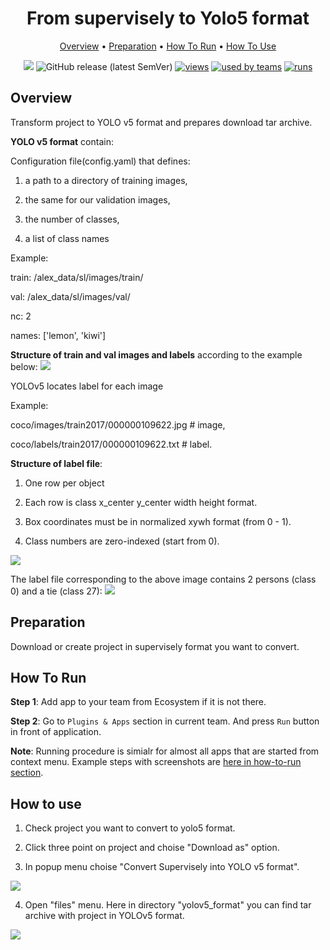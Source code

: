 <div align="center" markdown>

# From supervisely to Yolo5 format


<p align="center">

  <a href="#Overview">Overview</a> •
  <a href="#Preparation">Preparation</a> •
  <a href="#How-To-Run">How To Run</a> •
  <a href="#How-To-Use">How To Use</a>
</p>

[![](https://img.shields.io/badge/slack-chat-green.svg?logo=slack)](https://supervise.ly/slack)
![GitHub release (latest SemVer)](https://img.shields.io/github/v/release/supervisely-ecosystem/remote-import)
[![views](https://app.supervise.ly/public/api/v3/ecosystem.counters?repo=supervisely-ecosystem/remote-import&counter=views&label=views)](https://supervise.ly)
[![used by teams](https://app.supervise.ly/public/api/v3/ecosystem.counters?repo=supervisely-ecosystem/remote-import&counter=downloads&label=used%20by%20teams)](https://supervise.ly)
[![runs](https://app.supervise.ly/public/api/v3/ecosystem.counters?repo=supervisely-ecosystem/remote-import&counter=runs&label=runs&123)](https://supervise.ly)

</div>

## Overview

Transform project to YOLO v5 format and prepares download tar archive.

**YOLO v5 format** contain:

Configuration file(config.yaml) that defines:

1) a path to a directory of training images,

2) the same for our validation images, 

3) the number of classes, 

4) a list of class names



Example:

train: /alex_data/sl/images/train/

val: /alex_data/sl/images/val/

nc: 2

names: ['lemon', 'kiwi']



**Structure of train and val images and labels** according to the example below:
<img src="https://user-images.githubusercontent.com/26833433/83666389-bab4d980-a581-11ea-898b-b25471d37b83.jpg"/>

YOLOv5 locates label for each image

Example:

coco/images/train2017/000000109622.jpg  # image,

coco/labels/train2017/000000109622.txt  # label.



**Structure of label file**:

1) One row per object

2) Each row is class x_center y_center width height format.

3) Box coordinates must be in normalized xywh format (from 0 - 1).

4) Class numbers are zero-indexed (start from 0).

<img src="https://user-images.githubusercontent.com/26833433/91506361-c7965000-e886-11ea-8291-c72b98c25eec.jpg"/>

The label file corresponding to the above image contains 2 persons (class 0) and a tie (class 27):
<img src="https://user-images.githubusercontent.com/26833433/98809572-0bc4d580-241e-11eb-844e-eee756f878c2.png"/>


## Preparation

Download or create project in supervisely format you want to convert.

## How To Run 
**Step 1**: Add app to your team from Ecosystem if it is not there.

**Step 2**: Go to `Plugins & Apps` section in current team. And press `Run` button in front of application.

**Note**: Running procedure is simialr for almost all apps that are started from context menu. Example steps with screenshots are [here in how-to-run section](https://github.com/supervisely-ecosystem/merge-classes#how-to-run). 


## How to use

1. Check project you want to convert to yolo5 format.

2. Click three point on project and choise "Download as" option.

3. In popup menu choise "Convert Supervisely into YOLO v5 format".

<img src="https://i.imgur.com/ZTYhihF.png"/>

4. Open "files" menu. Here in directory "yolov5_format" you can find tar archive with project in YOLOv5 format.

<img src="https://i.imgur.com/pu9snon.png"/>



